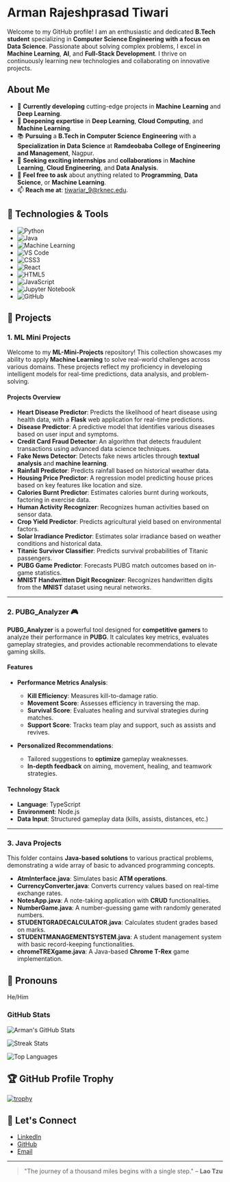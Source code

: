 # Arman Rajeshprasad Tiwari

Welcome to my GitHub profile! I am an enthusiastic and dedicated **B.Tech student** specializing in **Computer Science Engineering with a focus on Data Science**. Passionate about solving complex problems, I excel in **Machine Learning**, **AI**, and **Full-Stack Development**. I thrive on continuously learning new technologies and collaborating on innovative projects.

## About Me

- 🔭 **Currently developing** cutting-edge projects in **Machine Learning** and **Deep Learning**.
- 🌱 **Deepening expertise** in **Deep Learning**, **Cloud Computing**, and **Machine Learning**.
- 📚 **Pursuing** a **B.Tech in Computer Science Engineering** with a **Specialization in Data Science** at **Ramdeobaba College of Engineering and Management**, Nagpur.
- 🎯 **Seeking exciting internships** and **collaborations** in **Machine Learning**, **Cloud Engineering**, and **Data Analysis**.
- 💬 **Feel free to ask** about anything related to **Programming**, **Data Science**, or **Machine Learning**.
- 📫 **Reach me at**: [tiwariar_9@rknec.edu](mailto:tiwariar_9@rknec.edu).

## 🔧 Technologies & Tools

- ![Python](https://img.shields.io/badge/Python-3776AB?style=for-the-badge&logo=python&logoColor=white)
- ![Java](https://img.shields.io/badge/Java-007396?style=for-the-badge&logo=java&logoColor=white)
- ![Machine Learning](https://img.shields.io/badge/Machine%20Learning-000000?style=for-the-badge&logo=scikit-learn&logoColor=white)
- ![VS Code](https://img.shields.io/badge/VS%20Code-0078D4?style=for-the-badge&logo=visual-studio-code&logoColor=white)
- ![CSS3](https://img.shields.io/badge/CSS3-1572B6?style=for-the-badge&logo=css3&logoColor=white)
- ![React](https://img.shields.io/badge/React-61DAFB?style=for-the-badge&logo=react&logoColor=black)
- ![HTML5](https://img.shields.io/badge/HTML5-E34F26?style=for-the-badge&logo=html5&logoColor=white)
- ![JavaScript](https://img.shields.io/badge/JavaScript-F7DF1E?style=for-the-badge&logo=javascript&logoColor=black)
- ![Jupyter Notebook](https://img.shields.io/badge/Jupyter-F37626?style=for-the-badge&logo=jupyter&logoColor=white)
- ![GitHub](https://img.shields.io/badge/GitHub-181717?style=for-the-badge&logo=github&logoColor=white)

## 🚀 Projects

### 1. **ML Mini Projects**

Welcome to my **ML-Mini-Projects** repository! This collection showcases my ability to apply **Machine Learning** to solve real-world challenges across various domains. These projects reflect my proficiency in developing intelligent models for real-time predictions, data analysis, and problem-solving.

#### Projects Overview

- **Heart Disease Predictor**: Predicts the likelihood of heart disease using health data, with a **Flask** web application for real-time predictions.
- **Disease Predictor**: A predictive model that identifies various diseases based on user input and symptoms.
- **Credit Card Fraud Detector**: An algorithm that detects fraudulent transactions using advanced data science techniques.
- **Fake News Detector**: Detects fake news articles through **textual analysis** and **machine learning**.
- **Rainfall Predictor**: Predicts rainfall based on historical weather data.
- **Housing Price Predictor**: A regression model predicting house prices based on key features like location and size.
- **Calories Burnt Predictor**: Estimates calories burnt during workouts, factoring in exercise data.
- **Human Activity Recognizer**: Recognizes human activities based on sensor data.
- **Crop Yield Predictor**: Predicts agricultural yield based on environmental factors.
- **Solar Irradiance Predictor**: Estimates solar irradiance based on weather conditions and historical data.
- **Titanic Survivor Classifier**: Predicts survival probabilities of Titanic passengers.
- **PUBG Game Predictor**: Forecasts PUBG match outcomes based on in-game statistics.
- **MNIST Handwritten Digit Recognizer**: Recognizes handwritten digits from the **MNIST** dataset using neural networks.

---

### 2. **PUBG_Analyzer 🎮**

**PUBG_Analyzer** is a powerful tool designed for **competitive gamers** to analyze their performance in **PUBG**. It calculates key metrics, evaluates gameplay strategies, and provides actionable recommendations to elevate gaming skills.

#### Features

- **Performance Metrics Analysis**:
  - **Kill Efficiency**: Measures kill-to-damage ratio.
  - **Movement Score**: Assesses efficiency in traversing the map.
  - **Survival Score**: Evaluates healing and survival strategies during matches.
  - **Support Score**: Tracks team play and support, such as assists and revives.

- **Personalized Recommendations**: 
  - Tailored suggestions to **optimize** gameplay weaknesses.
  - **In-depth feedback** on aiming, movement, healing, and teamwork strategies.

#### Technology Stack

- **Language**: TypeScript
- **Environment**: Node.js
- **Data Input**: Structured gameplay data (kills, assists, distances, etc.)

---

### 3. **Java Projects**

This folder contains **Java-based solutions** to various practical problems, demonstrating a wide array of basic to advanced programming concepts.

- **AtmInterface.java**: Simulates basic **ATM operations**.
- **CurrencyConverter.java**: Converts currency values based on real-time exchange rates.
- **NotesApp.java**: A note-taking application with **CRUD** functionalities.
- **NumberGame.java**: A number-guessing game with randomly generated numbers.
- **STUDENTGRADECALCULATOR.java**: Calculates student grades based on marks.
- **STUDENTMANAGEMENTSYSTEM.java**: A student management system with basic record-keeping functionalities.
- **chromeTREXgame.java**: A Java-based **Chrome T-Rex** game implementation.

## 🧠 Pronouns
He/Him

### GitHub Stats

![Arman's GitHub Stats](https://github-readme-stats.vercel.app/api?username=tiwariar7&show_icons=true&hide_title=true&hide=prs)

![Streak Stats](https://github-readme-streak-stats.herokuapp.com/?user=tiwariar7&theme=default&hide_title=true&background=ffffff)

![Top Languages](https://github-readme-stats.vercel.app/api/top-langs/?username=tiwariar7&layout=compact&theme=default&bg_color=ffffff&langs_count=5)

## 🏆 GitHub Profile Trophy

[![trophy](https://github-profile-trophy.vercel.app/?username=tiwariar7&theme=flat&no-frame=true)](https://github.com/ryo-ma/github-profile-trophy)

## 📣 Let's Connect

- [LinkedIn](https://www.linkedin.com/in/arman-rajeshprasad-tiwari-119231289/)
- [GitHub](https://github.com/tiwariar7)
- [Email](mailto:tiwariar_9@rknec.edu)

---

> "The journey of a thousand miles begins with a single step." – **Lao Tzu**
